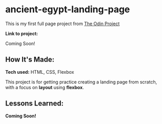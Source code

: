 # ancient-egypt-landing-page
This is my first full page project from [The Odin Project](theodinproject.com)

**Link to project:**

Coming Soon!

## How It's Made:

**Tech used:** HTML, CSS, Flexbox

This project is for getting practice creating a landing page from scratch, with a focus on **layout** using **flexbox**.

## Lessons Learned:

**Coming Soon!**
